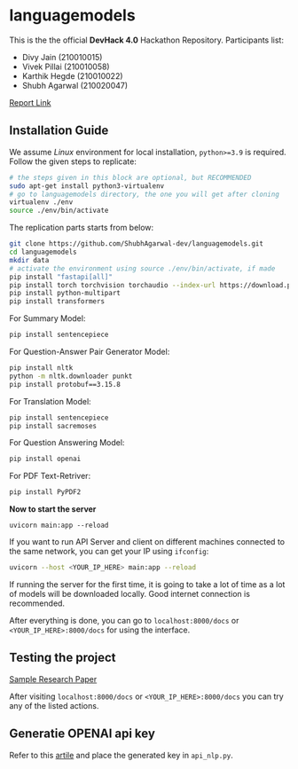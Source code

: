# languagemodels

This is the the official **DevHack 4.0** Hackathon Repository. Participants list:
-  Divy Jain (210010015)
-  Vivek Pillai (210010058)
-  Karthik Hegde (210010022)
-  Shubh Agarwal (210020047)

[Report Link](https://docs.google.com/document/d/1X2Ip_jUD6hoqVXg88Mf6ZKAaGaZh2mznHGZjWrpNxDk/edit?usp=sharing)

## Installation Guide

We assume *Linux* environment for local installation, `python>=3.9` is required. Follow the given steps to replicate:

```sh
# the steps given in this block are optional, but RECOMMENDED 
sudo apt-get install python3-virtualenv
# go to languagemodels directory, the one you will get after cloning
virtualenv ./env
source ./env/bin/activate
```

The replication parts starts from below:

```sh
git clone https://github.com/ShubhAgarwal-dev/languagemodels.git
cd languagemodels
mkdir data
# activate the environment using source ./env/bin/activate, if made
pip install "fastapi[all]"
pip install torch torchvision torchaudio --index-url https://download.pytorch.org/whl/cpu
pip install python-multipart
pip install transformers
```

For Summary Model:
```sh
pip install sentencepiece
```

For Question-Answer Pair Generator Model:
```sh
pip install nltk
python -m nltk.downloader punkt
pip install protobuf==3.15.8
```

For Translation Model:
```sh
pip install sentencepiece
pip install sacremoses
```

For Question Answering Model:
```sh
pip install openai
```

For PDF Text-Retriver:
```sh
pip install PyPDF2
```

**Now to start the server**
```
uvicorn main:app --reload
```

If you want to run API Server and client on different machines connected to the same network,  you can get your IP using `ifconfig`:
```sh
uvicorn --host <YOUR_IP_HERE> main:app --reload
```

If running the server for the first time, it is going to take a lot of time as a lot of models will be downloaded locally. Good internet connection is recommended. 

After everything is done, you can go to `localhost:8000/docs` or `<YOUR_IP_HERE>:8000/docs` for using the interface.

## Testing the project
[Sample Research Paper](https://drive.google.com/file/d/1KT31DzDvVDgHAxSjYrNYfeb53NkoiIHM/view?usp=sharing) 

After visiting  `localhost:8000/docs` or `<YOUR_IP_HERE>:8000/docs` you can try any of the listed actions.

## Generatie OPENAI api key

Refer to this  [artile](https://elephas.app/blog/how-to-create-openai-api-keys-cl5c4f21d281431po7k8fgyol0) and place the generated key in `api_nlp.py`.
